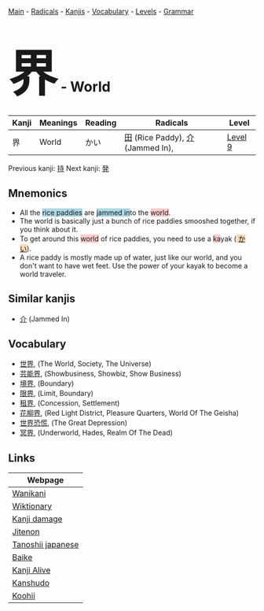 <style> bigfont {font-size: 100px}</style>
[Main](../README.md) -
[Radicals](../radicals.md) -
[Kanjis](../kanjis.md) -
[Vocabulary](../vocabulary.md) -
[Levels](../levels.md) -
[Grammar](../grammar.md)
# <bigfont> 界</bigfont> - World 

| Kanji | Meanings | Reading | Radicals | Level |
| --- | --- | --- | --- | --- |
| 界 | World | かい | [田](../radicals/田.md) (Rice Paddy), [介](../radicals/介.md) (Jammed In),  | [Level 9](../levels/wk_level9.md) |

Previous kanji: [持](持.md) Next kanji: [発](発.md) 

## Mnemonics
 * All the <span style="background-color:#ADD8E6"> rice paddies</span> are <span style="background-color:#ADD8E6"> jammed in</span>to the <span style="background-color:#ffcccb"> world</span>.
* The world is basically just a bunch of rice paddies smooshed together, if you think about it.
* To get around this <span style="background-color:#ffcccb"> world</span> of rice paddies, you need to use a <span style="background-color:#ffcccb"> ka</span>yak (<span style="background-color:#fed8b1"> [かい](https://jisho.org/search/かい)</span>).
* A rice paddy is mostly made up of water, just like our world, and you don't want to have wet feet. Use the power of your kayak to become a world traveler.


## Similar kanjis
 * [介](介.md) (Jammed In)


## Vocabulary
 * [世界](../vocabulary/界.md), (The World, Society, The Universe)
* [芸能界](../vocabulary/界.md), (Showbusiness, Showbiz, Show Business)
* [境界](../vocabulary/界.md), (Boundary)
* [限界](../vocabulary/界.md), (Limit, Boundary)
* [租界](../vocabulary/界.md), (Concession, Settlement)
* [花柳界](../vocabulary/界.md), (Red Light District, Pleasure Quarters, World Of The Geisha)
* [世界恐慌](../vocabulary/界.md), (The Great Depression)
* [冥界](../vocabulary/界.md), (Underworld, Hades, Realm Of The Dead)



## Links 

| Webpage |
| --- |
| [Wanikani          ](https://www.wanikani.com/kanji/界) |
| [Wiktionary        ](https://en.wiktionary.org/wiki/界) |
| [Kanji damage      ](http://www.kanjidamage.com/kanji/search?utf8=✓&q=界) |
| [Jitenon           ](https://jitenon.com/kanji/界) |
| [Tanoshii japanese ](https://www.tanoshiijapanese.com/dictionary/kanji.cfm?k=界) |
| [Baike             ](https://baike.baidu.com/item/界) |
| [Kanji Alive       ](https://app.kanjialive.com/界) |
| [Kanshudo          ](https://www.kanshudo.com/searchmn?q=界) |
| [Koohii            ](https://kanji.koohii.com/study/kanji/界) |
